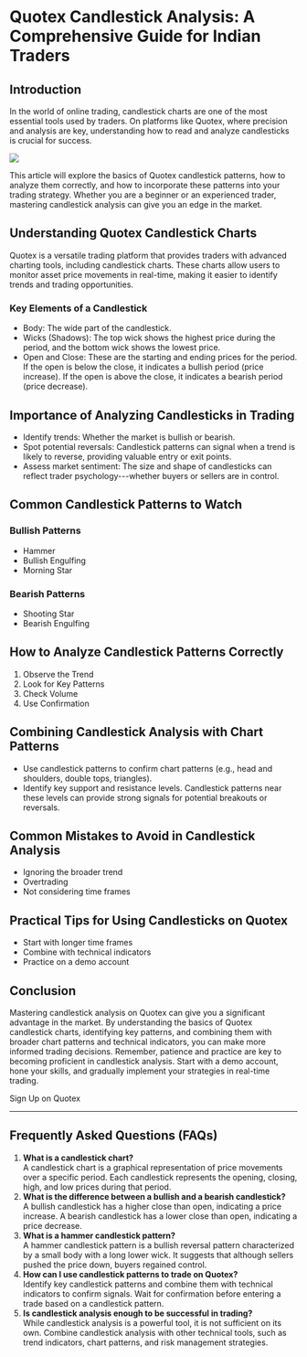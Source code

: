 # Quotex Candlestick Analysis: A Comprehensive Guide for Indian Traders

## Introduction

In the world of online trading, candlestick charts are one of the most
essential tools used by traders. On platforms like Quotex, where
precision and analysis are key, understanding how to read and analyze
candlesticks is crucial for success.

[![](https://static.quotex.io/files/4_en/300_250.jpg)](https://traff.sbs/brokerqxlid)

This article will explore the basics of Quotex candlestick patterns, how
to analyze them correctly, and how to incorporate these patterns into
your trading strategy. Whether you are a beginner or an experienced
trader, mastering candlestick analysis can give you an edge in the
market.

## Understanding Quotex Candlestick Charts

Quotex is a versatile trading platform that provides traders with
advanced charting tools, including candlestick charts. These charts
allow users to monitor asset price movements in real-time, making it
easier to identify trends and trading opportunities.

### Key Elements of a Candlestick

-   Body: The wide part of the candlestick.
-   Wicks (Shadows): The top wick shows the highest price during the
    period, and the bottom wick shows the lowest price.
-   Open and Close: These are the starting and ending prices for the
    period. If the open is below the close, it indicates a bullish
    period (price increase). If the open is above the close, it
    indicates a bearish period (price decrease).

## Importance of Analyzing Candlesticks in Trading

-   Identify trends: Whether the market is bullish or bearish.
-   Spot potential reversals: Candlestick patterns can signal when a
    trend is likely to reverse, providing valuable entry or exit points.
-   Assess market sentiment: The size and shape of candlesticks can
    reflect trader psychology---whether buyers or sellers are in
    control.

## Common Candlestick Patterns to Watch

### Bullish Patterns

-   Hammer
-   Bullish Engulfing
-   Morning Star

### Bearish Patterns

-   Shooting Star
-   Bearish Engulfing

## How to Analyze Candlestick Patterns Correctly

1.  Observe the Trend
2.  Look for Key Patterns
3.  Check Volume
4.  Use Confirmation

## Combining Candlestick Analysis with Chart Patterns

-   Use candlestick patterns to confirm chart patterns (e.g., head and
    shoulders, double tops, triangles).
-   Identify key support and resistance levels. Candlestick patterns
    near these levels can provide strong signals for potential breakouts
    or reversals.

## Common Mistakes to Avoid in Candlestick Analysis

-   Ignoring the broader trend
-   Overtrading
-   Not considering time frames

## Practical Tips for Using Candlesticks on Quotex

-   Start with longer time frames
-   Combine with technical indicators
-   Practice on a demo account

## Conclusion

Mastering candlestick analysis on Quotex can give you a significant
advantage in the market. By understanding the basics of Quotex
candlestick charts, identifying key patterns, and combining them with
broader chart patterns and technical indicators, you can make more
informed trading decisions. Remember, patience and practice are key to
becoming proficient in candlestick analysis. Start with a demo account,
hone your skills, and gradually implement your strategies in real-time
trading.

Sign Up on Quotex

------------------------------------------------------------------------

## Frequently Asked Questions (FAQs)

1.  **What is a candlestick chart?**\
    A candlestick chart is a graphical representation of price movements
    over a specific period. Each candlestick represents the opening,
    closing, high, and low prices during that period.
2.  **What is the difference between a bullish and a bearish
    candlestick?**\
    A bullish candlestick has a higher close than open, indicating a
    price increase. A bearish candlestick has a lower close than open,
    indicating a price decrease.
3.  **What is a hammer candlestick pattern?**\
    A hammer candlestick pattern is a bullish reversal pattern
    characterized by a small body with a long lower wick. It suggests
    that although sellers pushed the price down, buyers regained
    control.
4.  **How can I use candlestick patterns to trade on Quotex?**\
    Identify key candlestick patterns and combine them with technical
    indicators to confirm signals. Wait for confirmation before entering
    a trade based on a candlestick pattern.
5.  **Is candlestick analysis enough to be successful in trading?**\
    While candlestick analysis is a powerful tool, it is not sufficient
    on its own. Combine candlestick analysis with other technical tools,
    such as trend indicators, chart patterns, and risk management
    strategies.

